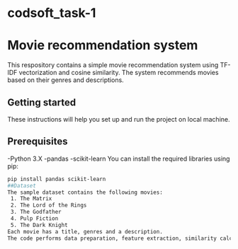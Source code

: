 # codsoft_task-1
# Movie recommendation system
This respository contains a simple movie recommendation system using TF-IDF vectorization and cosine similarity. The system recommends movies based on their genres and descriptions.
## Getting started
These instructions will help you set up and run the project on local machine.
## Prerequisites
-Python 3.X
-pandas
-scikit-learn
You can install the required libraries using pip:

```sh
pip install pandas scikit-learn
##Dataset
The sample dataset contains the following movies:
 1. The Matrix
 2. The Lord of the Rings
 3. The Godfather
 4. Pulp Fiction
 5. The Dark Knight
Each movie has a title, genres and a description.
The code performs data preparation, feature extraction, similarity calculation, get recommendation.
